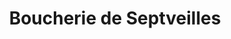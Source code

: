 ---
title: "Boucherie de Septveilles"
url: /sainte-colombe/boucherie-de-septveilles/
shop: boucherie
---
